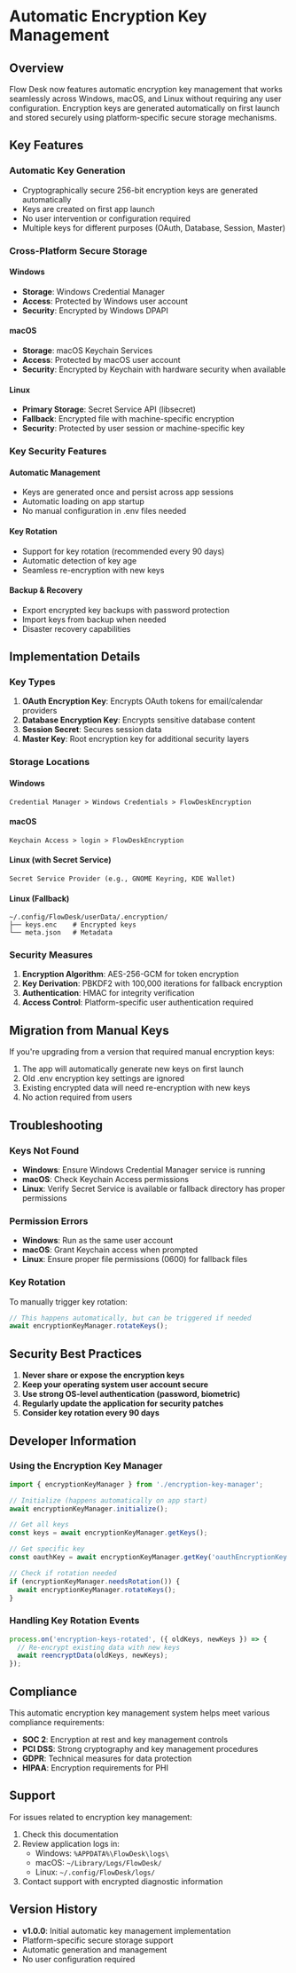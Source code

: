 # Automatic Encryption Key Management

## Overview

Flow Desk now features automatic encryption key management that works seamlessly across Windows, macOS, and Linux without requiring any user configuration. Encryption keys are generated automatically on first launch and stored securely using platform-specific secure storage mechanisms.

## Key Features

### Automatic Key Generation
- Cryptographically secure 256-bit encryption keys are generated automatically
- Keys are created on first app launch
- No user intervention or configuration required
- Multiple keys for different purposes (OAuth, Database, Session, Master)

### Cross-Platform Secure Storage

#### Windows
- **Storage**: Windows Credential Manager
- **Access**: Protected by Windows user account
- **Security**: Encrypted by Windows DPAPI

#### macOS
- **Storage**: macOS Keychain Services
- **Access**: Protected by macOS user account
- **Security**: Encrypted by Keychain with hardware security when available

#### Linux
- **Primary Storage**: Secret Service API (libsecret)
- **Fallback**: Encrypted file with machine-specific encryption
- **Security**: Protected by user session or machine-specific key

### Key Security Features

#### Automatic Management
- Keys are generated once and persist across app sessions
- Automatic loading on app startup
- No manual configuration in .env files needed

#### Key Rotation
- Support for key rotation (recommended every 90 days)
- Automatic detection of key age
- Seamless re-encryption with new keys

#### Backup & Recovery
- Export encrypted key backups with password protection
- Import keys from backup when needed
- Disaster recovery capabilities

## Implementation Details

### Key Types

1. **OAuth Encryption Key**: Encrypts OAuth tokens for email/calendar providers
2. **Database Encryption Key**: Encrypts sensitive database content
3. **Session Secret**: Secures session data
4. **Master Key**: Root encryption key for additional security layers

### Storage Locations

#### Windows
```
Credential Manager > Windows Credentials > FlowDeskEncryption
```

#### macOS
```
Keychain Access > login > FlowDeskEncryption
```

#### Linux (with Secret Service)
```
Secret Service Provider (e.g., GNOME Keyring, KDE Wallet)
```

#### Linux (Fallback)
```
~/.config/FlowDesk/userData/.encryption/
├── keys.enc    # Encrypted keys
└── meta.json   # Metadata
```

### Security Measures

1. **Encryption Algorithm**: AES-256-GCM for token encryption
2. **Key Derivation**: PBKDF2 with 100,000 iterations for fallback encryption
3. **Authentication**: HMAC for integrity verification
4. **Access Control**: Platform-specific user authentication required

## Migration from Manual Keys

If you're upgrading from a version that required manual encryption keys:

1. The app will automatically generate new keys on first launch
2. Old .env encryption key settings are ignored
3. Existing encrypted data will need re-encryption with new keys
4. No action required from users

## Troubleshooting

### Keys Not Found
- **Windows**: Ensure Windows Credential Manager service is running
- **macOS**: Check Keychain Access permissions
- **Linux**: Verify Secret Service is available or fallback directory has proper permissions

### Permission Errors
- **Windows**: Run as the same user account
- **macOS**: Grant Keychain access when prompted
- **Linux**: Ensure proper file permissions (0600) for fallback files

### Key Rotation
To manually trigger key rotation:
```javascript
// This happens automatically, but can be triggered if needed
await encryptionKeyManager.rotateKeys();
```

## Security Best Practices

1. **Never share or expose the encryption keys**
2. **Keep your operating system user account secure**
3. **Use strong OS-level authentication (password, biometric)**
4. **Regularly update the application for security patches**
5. **Consider key rotation every 90 days**

## Developer Information

### Using the Encryption Key Manager

```javascript
import { encryptionKeyManager } from './encryption-key-manager';

// Initialize (happens automatically on app start)
await encryptionKeyManager.initialize();

// Get all keys
const keys = await encryptionKeyManager.getKeys();

// Get specific key
const oauthKey = await encryptionKeyManager.getKey('oauthEncryptionKey');

// Check if rotation needed
if (encryptionKeyManager.needsRotation()) {
  await encryptionKeyManager.rotateKeys();
}
```

### Handling Key Rotation Events

```javascript
process.on('encryption-keys-rotated', ({ oldKeys, newKeys }) => {
  // Re-encrypt existing data with new keys
  await reencryptData(oldKeys, newKeys);
});
```

## Compliance

This automatic encryption key management system helps meet various compliance requirements:

- **SOC 2**: Encryption at rest and key management controls
- **PCI DSS**: Strong cryptography and key management procedures
- **GDPR**: Technical measures for data protection
- **HIPAA**: Encryption requirements for PHI

## Support

For issues related to encryption key management:

1. Check this documentation
2. Review application logs in:
   - Windows: `%APPDATA%\FlowDesk\logs\`
   - macOS: `~/Library/Logs/FlowDesk/`
   - Linux: `~/.config/FlowDesk/logs/`
3. Contact support with encrypted diagnostic information

## Version History

- **v1.0.0**: Initial automatic key management implementation
- Platform-specific secure storage support
- Automatic generation and management
- No user configuration required